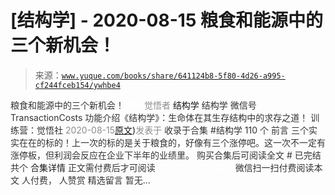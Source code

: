 # [结构学] - 2020-08-15 粮食和能源中的三个新机会！

> 来源：[`www.yuque.com/books/share/641124b8-5f80-4d26-a995-cf244fceb154/ywhbe4`](https://www.yuque.com/books/share/641124b8-5f80-4d26-a995-cf244fceb154/ywhbe4)

<ne-p id="520f42f3293818f927861ebbd5b15da4_p_0" data-lake-id="520f42f3293818f927861ebbd5b15da4_p_0"><ne-text id="u26216d83" style="color: rgb(51, 51, 51);">粮食和能源中的三个新机会！</ne-text></ne-p> <ne-p id="fd0c151b85ec3d9e7ff4d2dc8effe44f" data-lake-id="fd0c151b85ec3d9e7ff4d2dc8effe44f"><ne-text id="uf0b9b106" ne-fontsize="12" style="color: rgb(255, 255, 255);">原创</ne-text><ne-text id="u68728c2f" style="color: rgb(140, 140, 140);">觉悟者</ne-text> <ne-text id="u13352368" ne-fontsize="14">结构学</ne-text></ne-p> <ne-p id="83e6239e842321c0f9f9ab47f35ffe65" data-lake-id="83e6239e842321c0f9f9ab47f35ffe65"><ne-text id="uacdd3b6d" ne-fontsize="14" ne-bold="true" style="color: rgb(51, 51, 51);">结构学</ne-text></ne-p> <ne-p id="7e10dfcc7a0bf2ed37357eced5e2058b" data-lake-id="7e10dfcc7a0bf2ed37357eced5e2058b"><ne-text id="u0cde15cd" ne-fontsize="14" style="color: rgb(51, 51, 51);">微信号</ne-text><ne-text id="u7ab5169d" ne-fontsize="14" style="color: rgb(51, 51, 51);">TransactionCosts</ne-text></ne-p> <ne-p id="9d47ed46790a39cdf8e3ba08da8e0ea8" data-lake-id="9d47ed46790a39cdf8e3ba08da8e0ea8"><ne-text id="u58e48391" ne-fontsize="14" style="color: rgb(51, 51, 51);">功能介绍</ne-text><ne-text id="u5c81581c" ne-fontsize="14" style="color: rgb(51, 51, 51);">《结构学》：生命体在其生存结构中的求存之道！ 训练营：觉悟社</ne-text></ne-p> <ne-p id="2f7b19f05583f0d60eace344310a1287" data-lake-id="2f7b19f05583f0d60eace344310a1287"><ne-text id="ubf58a0e0" style="color: rgb(140, 140, 140);">2020-08-15</ne-text>[<ne-text id="u2f8160cf" ne-fontsize="14">原文</ne-text>](https://mp.weixin.qq.com/s?__biz=MzIzMDYwOTM0Mg==&mid=2247484415&idx=1&sn=ef3626b963e5b45dec87912463a8603e&chksm=e8b19b2edfc6123828d2919701fcc05f05fc035bc55ce0c6e8440475b4884683c024235823db#rd))<ne-text id="u432a8958" ne-fontsize="14" style="color: rgb(140, 140, 140);">发表于</ne-text></ne-p> <ne-p id="0d0ec22423167e0b9ea3f48505d55c00" data-lake-id="0d0ec22423167e0b9ea3f48505d55c00"><ne-text id="u4e4c5ca6" style="color: rgb(51, 51, 51);">收录于合集 #结构学 110 个</ne-text></ne-p> <ne-p id="deff13b4a68d10495df910aba55d3239" data-lake-id="deff13b4a68d10495df910aba55d3239"><ne-text id="u6ebc1a18" style="color: rgb(51, 51, 51);">前言</ne-text></ne-p> <ne-p id="f7a928b0d5c37fdc7c98b01dceb7040f" data-lake-id="f7a928b0d5c37fdc7c98b01dceb7040f"><ne-text id="uc123164d" style="color: rgb(51, 51, 51);">三个实实在在的标的！上一次的标的是关于粮食的，好像有三个涨停吧。这一次不一定有涨停板，但利润会反应在企业下半年的业绩里。</ne-text></ne-p> <ne-p id="21ad268ef46757ce3e43841dd19c162c" data-lake-id="21ad268ef46757ce3e43841dd19c162c" ne-alignment="center"><ne-text id="ud03b7174" style="color: rgb(51, 51, 51);">购买合集后可阅读全文</ne-text></ne-p> <ne-p id="7d6cd0606269e2229862688da866c8b5" data-lake-id="7d6cd0606269e2229862688da866c8b5" ne-alignment="center"><ne-text id="u630962e3" style="color: rgb(51, 51, 51);">#</ne-text></ne-p> <ne-p id="31ebd6319f9306509dd80b05b15c5f40" data-lake-id="31ebd6319f9306509dd80b05b15c5f40" ne-alignment="center"><ne-text id="u3b11390a" style="color: rgb(51, 51, 51);">已完结 共个</ne-text></ne-p> <ne-p id="e6f2f21c4ed09ea0d0437ef43a7b7aac" data-lake-id="e6f2f21c4ed09ea0d0437ef43a7b7aac" ne-alignment="center"><ne-text id="uae587ad8" ne-fontsize="16">合集详情</ne-text></ne-p> <ne-p id="b9b07768c8421912ad5107c2a89a1cf7" data-lake-id="b9b07768c8421912ad5107c2a89a1cf7" ne-alignment="center"><ne-text id="u5f0bf1ad" style="color: rgb(51, 51, 51);">正文需付费后才可阅读</ne-text></ne-p> <ne-p id="392a5333e1bc89e6cec818b8ae9476d0" data-lake-id="392a5333e1bc89e6cec818b8ae9476d0" ne-alignment="center"><ne-text id="u7a773712" style="color: rgb(255, 255, 255);">加载中</ne-text></ne-p> <ne-p id="a6030cb294f3f162de6e6261514cb8fb" data-lake-id="a6030cb294f3f162de6e6261514cb8fb" ne-alignment="center"><ne-text id="u3b6e5f95" style="color: rgb(255, 255, 255);"> 微信豆购买</ne-text></ne-p> <ne-p id="eb1b5ceb62b30752ff05a70c9c78b2bb" data-lake-id="eb1b5ceb62b30752ff05a70c9c78b2bb" ne-alignment="center"><ne-text id="u36d29b39" style="color: rgb(51, 51, 51);">微信扫一扫付费阅读本文</ne-text></ne-p> <ne-p id="3c441ae6ed1878a679acba817b4a04b8" data-lake-id="3c441ae6ed1878a679acba817b4a04b8" ne-alignment="center"><ne-text id="u9b1e8905" ne-fontsize="13" style="color: rgb(51, 51, 51);">人付费， 人赞赏</ne-text></ne-p> <ne-h3 id="PD16k" data-lake-id="PD16k"><ne-heading-ext><ne-heading-anchor></ne-heading-anchor><ne-heading-fold></ne-heading-fold></ne-heading-ext><ne-heading-content><ne-text id="uc5b962db" ne-fontsize="16" style="color: rgb(51, 51, 51);">精选留言</ne-text></ne-heading-content></ne-h3> <ne-p id="ae1878822c515c9b527214ff6ae25461" data-lake-id="ae1878822c515c9b527214ff6ae25461"><ne-text id="u9a464537" style="color: rgb(51, 51, 51);">暂无...</ne-text></ne-p>